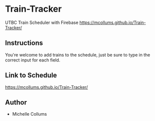 # Train-Tracker
UTBC Train Scheduler with Firebase
https://mcollums.github.io/Train-Tracker/

## Instructions
You're welcome to add trains to the schedule, just be sure to type in the correct input for each field.

## Link to Schedule
https://mcollums.github.io/Train-Tracker/

## Author
* Michelle Collums